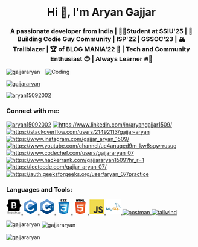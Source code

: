 <h1 align="center">Hi 👋, I'm Aryan Gajjar</h1>
<h3 align="center">A passionate developer from India | 👨‍🎓Student at SSIU'25 | 🌱 Building Codie Guy Community | ISP'22 | GSSOC'23 | 🏔️ Trailblazer | 🏆 of BLOG MANIA'22 🤗 | Tech and Community Enthusiast 😎 | Always Learner 🔥🚀</h3>
<img align="right" alt="Coding" width="400" src="https://cdn.dribbble.com/users/1162077/screenshots/3848914/programmer.gif">

<p align="left"> <img src="https://komarev.com/ghpvc/?username=gajjararyan&label=Profile%20views&color=0e75b6&style=flat" alt="gajjararyan" /> </p>

<p align="left"> <a href="https://github.com/ryo-ma/github-profile-trophy"><img src="https://github-profile-trophy.vercel.app/?username=gajjararyan" alt="gajjararyan" /></a> </p>

<p align="left"> <a href="https://twitter.com/aryan15092002" target="blank"><img src="https://img.shields.io/twitter/follow/aryan15092002?logo=twitter&style=for-the-badge" alt="aryan15092002" /></a> </p>

<h3 align="left">Connect with me:</h3>
<p align="left">
<a href="https://twitter.com/aryan15092002" target="blank"><img align="center" src="https://raw.githubusercontent.com/rahuldkjain/github-profile-readme-generator/master/src/images/icons/Social/twitter.svg" alt="aryan15092002" height="30" width="40" /></a>
<a href="https://linkedin.com/in/https://www.linkedin.com/in/aryangajjar1509/" target="blank"><img align="center" src="https://raw.githubusercontent.com/rahuldkjain/github-profile-readme-generator/master/src/images/icons/Social/linked-in-alt.svg" alt="https://www.linkedin.com/in/aryangajjar1509/" height="30" width="40" /></a>
<a href="https://stackoverflow.com/users/https://stackoverflow.com/users/21492113/gajjar-aryan" target="blank"><img align="center" src="https://raw.githubusercontent.com/rahuldkjain/github-profile-readme-generator/master/src/images/icons/Social/stack-overflow.svg" alt="https://stackoverflow.com/users/21492113/gajjar-aryan" height="30" width="40" /></a>
<a href="https://instagram.com/https://www.instagram.com/gajjar_aryan_1509/" target="blank"><img align="center" src="https://raw.githubusercontent.com/rahuldkjain/github-profile-readme-generator/master/src/images/icons/Social/instagram.svg" alt="https://www.instagram.com/gajjar_aryan_1509/" height="30" width="40" /></a>
<a href="https://www.youtube.com/c/https://www.youtube.com/channel/uc4anuqed9m_kw6sgwrrusug" target="blank"><img align="center" src="https://raw.githubusercontent.com/rahuldkjain/github-profile-readme-generator/master/src/images/icons/Social/youtube.svg" alt="https://www.youtube.com/channel/uc4anuqed9m_kw6sgwrrusug" height="30" width="40" /></a>
<a href="https://www.codechef.com/users/https://www.codechef.com/users/gajjararyan_07" target="blank"><img align="center" src="https://cdn.jsdelivr.net/npm/simple-icons@3.1.0/icons/codechef.svg" alt="https://www.codechef.com/users/gajjararyan_07" height="30" width="40" /></a>
<a href="https://www.hackerrank.com/https://www.hackerrank.com/gajjararyan1509?hr_r=1" target="blank"><img align="center" src="https://raw.githubusercontent.com/rahuldkjain/github-profile-readme-generator/master/src/images/icons/Social/hackerrank.svg" alt="https://www.hackerrank.com/gajjararyan1509?hr_r=1" height="30" width="40" /></a>
<a href="https://www.leetcode.com/https://leetcode.com/gajjar_aryan_07/" target="blank"><img align="center" src="https://raw.githubusercontent.com/rahuldkjain/github-profile-readme-generator/master/src/images/icons/Social/leet-code.svg" alt="https://leetcode.com/gajjar_aryan_07/" height="30" width="40" /></a>
<a href="https://auth.geeksforgeeks.org/user/https://auth.geeksforgeeks.org/user/aryan_07/practice" target="blank"><img align="center" src="https://raw.githubusercontent.com/rahuldkjain/github-profile-readme-generator/master/src/images/icons/Social/geeks-for-geeks.svg" alt="https://auth.geeksforgeeks.org/user/aryan_07/practice" height="30" width="40" /></a>
</p>

<h3 align="left">Languages and Tools:</h3>
<p align="left"> <a href="https://getbootstrap.com" target="_blank" rel="noreferrer"> <img src="https://raw.githubusercontent.com/devicons/devicon/master/icons/bootstrap/bootstrap-plain-wordmark.svg" alt="bootstrap" width="40" height="40"/> </a> <a href="https://www.cprogramming.com/" target="_blank" rel="noreferrer"> <img src="https://raw.githubusercontent.com/devicons/devicon/master/icons/c/c-original.svg" alt="c" width="40" height="40"/> </a> <a href="https://www.w3schools.com/cpp/" target="_blank" rel="noreferrer"> <img src="https://raw.githubusercontent.com/devicons/devicon/master/icons/cplusplus/cplusplus-original.svg" alt="cplusplus" width="40" height="40"/> </a> <a href="https://www.w3schools.com/css/" target="_blank" rel="noreferrer"> <img src="https://raw.githubusercontent.com/devicons/devicon/master/icons/css3/css3-original-wordmark.svg" alt="css3" width="40" height="40"/> </a> <a href="https://www.w3.org/html/" target="_blank" rel="noreferrer"> <img src="https://raw.githubusercontent.com/devicons/devicon/master/icons/html5/html5-original-wordmark.svg" alt="html5" width="40" height="40"/> </a> <a href="https://developer.mozilla.org/en-US/docs/Web/JavaScript" target="_blank" rel="noreferrer"> <img src="https://raw.githubusercontent.com/devicons/devicon/master/icons/javascript/javascript-original.svg" alt="javascript" width="40" height="40"/> </a> <a href="https://www.mysql.com/" target="_blank" rel="noreferrer"> <img src="https://raw.githubusercontent.com/devicons/devicon/master/icons/mysql/mysql-original-wordmark.svg" alt="mysql" width="40" height="40"/> </a> <a href="https://postman.com" target="_blank" rel="noreferrer"> <img src="https://www.vectorlogo.zone/logos/getpostman/getpostman-icon.svg" alt="postman" width="40" height="40"/> </a> <a href="https://tailwindcss.com/" target="_blank" rel="noreferrer"> <img src="https://www.vectorlogo.zone/logos/tailwindcss/tailwindcss-icon.svg" alt="tailwind" width="40" height="40"/> </a> </p>

<p><img align="left" src="https://github-readme-stats.vercel.app/api/top-langs?username=gajjararyan&show_icons=true&locale=en&layout=compact" alt="gajjararyan" /></p>

<p>&nbsp;<img align="center" src="https://github-readme-stats.vercel.app/api?username=gajjararyan&show_icons=true&locale=en" alt="gajjararyan" /></p>

<p><img align="center" src="https://github-readme-streak-stats.herokuapp.com/?user=gajjararyan&" alt="gajjararyan" /></p>

